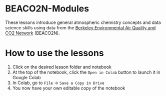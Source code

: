# BEACO2N-Modules
These lessons introduce general atmospheric chemistry concepts and data science skills using data from the [Berkeley Environmental Air Quality and CO2 Network](https://beacon.berkeley.edu/about/) (BEACO2N). 

# How to use the lessons
1. Click on the desired lesson folder and notebook
2. At the top of the notebook, click the `Open in Colab` button to launch it in Google Colab
4. In Colab, go to `File` -> `Save a Copy in Drive`
5. You now have your own editable copy of the notebook
